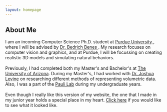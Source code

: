 ```yaml
---
layout: homepage
---
```


## About Me

I am an incoming Computer Science Ph.D. student at <a href="https://cs.purdue.edu/" rel="noopener"> Purdue University </a>, where I will be advised by <a href="https://cs.purdue.edu/homes/bbenes/" rel="noopener">Dr. Bedrich Benes </a>. My research focuses on computer vision and graphics, and at Purdue, I will be focussing on creating realistic 3D models and simulating natural behaviors. <br> <br>
Previously, I had completed both my Master's and Bachelor's at <a href="https://www.cs.arizona.edu/" rel="noopener">The University of Arizona</a>. During my Master's, I had worked with <a href="https://jalevine.bitbucket.io/" rel="noopener">Dr. Joshua Levine</a> on researching different methods of representing volumetric data. Also, I was a part of the <a href="https://thepaulilab.com/" rel ="noopener">Pauli Lab</a> during my undergraduate years.
<br><br>
Even though I really like this version of my website, the one that I made in my junior year holds a special place in my heart. <a href="old_website/index.html">Click here</a> if you would like to see what it looked like.

<!-- ## Research Interests

- **Computer Vision:** image recognition, image generation, video captioning
- **Machine Learning:** meta-learning, incremental learning, transfer learning -->

<!-- ## News

- **[Feb. 2020]** Our paper about incremental learning is accepted to CVPR 2020.
- **[Feb. 2020]** We will host the ACM Multimedia Asia 2020 conference in Singapore!
- **[Sept. 2019]** Our paper about few-shot learning is accepted to NeurIPS 2019.
- **[Mar. 2019]** Our paper about few-shot learning is accepted to CVPR 2019. -->

<!-- {% include_relative _includes/publications.md %} -->

<!-- {% include_relative _includes/services.md %} -->
